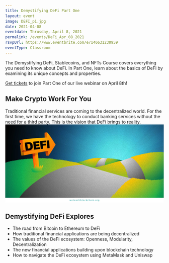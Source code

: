 ```yaml
---
title: Demystifying DeFi Part One
layout: event
image: DEFI_p1.jpg
date: 2021-04-08
eventdate: Thrusday, April 8, 2021
permalink: /events/DeFi_Apr_08_2021
rsvpUrl: https://www.eventbrite.com/e/146631230959
eventType: Classroom
---
```

The Demystifying DeFi, Stablecoins, and NFTs Course covers everything you need to know about DeFi. In Part One, learn about the basics of DeFi by examining its unique concepts and properties.

<a href="https://www.eventbrite.com/e/146631230959" target="_blank" rel="noopener">Get tickets</a> to join Part One of our live webinar on April 8th!

<h2>Make Crypto Work For You</h2>
Traditional financial services are coming to the decentralized world. For the first time, we have the technology to conduct banking services without the need for a third party. This is the vision that DeFi brings to reality.

<img src="/assets/img/HowDidWeGetToDeFi.jpg">

<h2>Demystifying DeFi Explores</h2>
<ul>
  <li>The road from Bitcoin to Ethereum to DeFi</li>
  <li>How traditional financial applications are being decentralized</li>
  <li>The values of the DeFi ecosystem: Openness, Modularity, Decentralization</li>
  <li>The new financial applications building upon blockchain technology</li>
  <li>How to navigate the DeFi ecosystem using MetaMask and Uniswap</li>
</ul>
